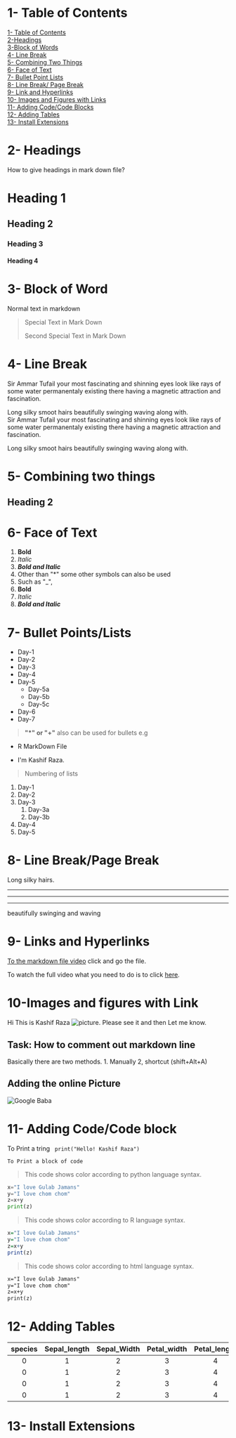 # 1- Table of Contents

[1- Table of Contents](#1--table-of-contents)\
[2-Headings](#--headings)\
[3-Block of Words](#3--block-of-word)\
[4- Line Break](#4--line-break)\
[5- Combining Two Things](#5--combining-two-things)\
[6- Face of Text](#6--face-of-text)\
[7- Bullet Point Lists](#7--bullet-pointslists)\
[8- Line Break/ Page Break](#8--line-breakpage-break)\
[9- Link and Hyperlinks](#9--links-and-hyperlinks)\
[10- Images and Figures with Links](#10-images-and-figures-with-link)\
[11- Adding Code/Code Blocks](#11--adding-codecode-block)\
[12- Adding Tables](#12--adding-tables)\
[13- Install Extensions](#13--install-extensions)
# 2- Headings
How to give headings in mark down file?
# Heading 1
## Heading 2
### Heading 3
#### Heading 4

# 3- Block of Word
 Normal text in markdown
 > Special Text in Mark Down
 >
 > Second Special Text in Mark Down

# 4- Line Break
Sir Ammar Tufail your most fascinating and shinning eyes look like rays of some water permanentaly existing  there having a magnetic attraction and fascination.

Long silky smoot hairs beautifully swinging waving along with.\
 Sir Ammar Tufail your most fascinating and shinning eyes look like rays of some water permanentaly existing  there having a magnetic attraction and fascination.

Long silky smoot hairs beautifully swinging waving along with.
# 5- Combining two things

## Heading 2
# 6- Face of Text
1. **Bold** 
2. *Italic*
3. ***Bold and Italic***
4. Other than "*" some other symbols can also be used
5. Such as  "_", 
6. __Bold__
7. _Italic_
8. ___Bold and Italic___

# 7- Bullet Points/Lists
- Day-1
- Day-2
- Day-3
- Day-4
- Day-5
    - Day-5a
    - Day-5b
    - Day-5c
- Day-6
- Day-7
> __"*" or "+"__ also can be used for bullets e.g
* R MarkDown File
+ I'm Kashif Raza.


> Numbering of lists
1. Day-1
2. Day-2
3. Day-3
    1. Day-3a
    2. Day-3b
4. Day-4
5. Day-5

# 8- Line Break/Page Break
Long silky hairs.
***
___
---
beautifully swinging and waving

# 9- Links and Hyperlinks
[To the markdown file video](https://www.youtube.com/watch?v=qJqAXjz-Rh4&ab_channel=Codanics) click and go the file. 

[Codenics]:https://www.youtube.com/watch?v=qJqAXjz-Rh4&ab_channel=Codanics 

To watch the full video what you need to do is to click [here][Codenics]. 

# 10-Images and figures with Link
Hi This is Kashif Raza 
![picture](ALi.jpg). Please see it and then Let me know.

## Task: How to comment out markdown line
Basically there are two methods. 1. Manually 2, shortcut (shift+Alt+A)
<!-- Hello How Are you miss March. --> 
<!-- Hi Kashif Raza. --> 

## Adding the online Picture
![Google Baba](https://cdn.vox-cdn.com/thumbor/8tLchaDMIEDNzUD3mYQ7v1ZQL84=/0x0:2012x1341/920x613/filters:focal(0x0:2012x1341):format(webp)/cdn.vox-cdn.com/uploads/chorus_image/image/47070706/google2.0.0.jpg)

# 11- Adding Code/Code block
To Print a tring ` print("Hello! Kashif Raza")`
 ```
 To Print a block of code
 ```
  > This code shows color according to python language syntax.
 ``` python 
 x="I love Gulab Jamans"
 y="I love chom chom"
 z=x+y
 print(z)
 ```
  > This code shows color according to R language syntax.
 ```R
 x="I love Gulab Jamans"
 y="I love chom chom"
 z=x+y
 print(z)
 ```
 > This code shows color according to html language syntax.
  ```html
 x="I love Gulab Jamans"
 y="I love chom chom"
 z=x+y
 print(z)
 ```

# 12- Adding Tables

|species | Sepal_length | Sepal_Width | Petal_width |Petal_length|
:---------:|:----------:|:---------:|:-------:|:-----:|
0       | 1        |        2|   3   |4    |
0       | 1        |        2|   3   |4    |
0       | 1        |        2|   3   |4    |
 0       | 1        |        2|   3   |4    |



# 13- Install Extensions
